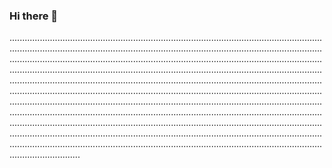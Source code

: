 ### Hi there 👋

................................................................................................................................................................................................................................................................................................................................................................................................................................................................................................................................................................................................................................................................................................................................................................................................................................................................................................................................................................................................................................................................................................................................................................................................................................................................................................................................................................................................................................................